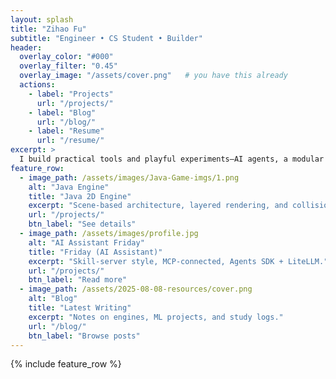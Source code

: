 ```yaml
---
layout: splash
title: "Zihao Fu"
subtitle: "Engineer • CS Student • Builder"
header:
  overlay_color: "#000"
  overlay_filter: "0.45"
  overlay_image: "/assets/cover.png"   # you have this already
  actions:
    - label: "Projects"
      url: "/projects/"
    - label: "Blog"
      url: "/blog/"
    - label: "Resume"
      url: "/resume/"
excerpt: >
  I build practical tools and playful experiments—AI agents, a modular music player, and a Java 2D engine.
feature_row:
  - image_path: /assets/images/Java-Game-imgs/1.png
    alt: "Java Engine"
    title: "Java 2D Engine"
    excerpt: "Scene-based architecture, layered rendering, and collision handling."
    url: "/projects/"
    btn_label: "See details"
  - image_path: /assets/images/profile.jpg
    alt: "AI Assistant Friday"
    title: "Friday (AI Assistant)"
    excerpt: "Skill-server style, MCP-connected, Agents SDK + LiteLLM."
    url: "/projects/"
    btn_label: "Read more"
  - image_path: /assets/2025-08-08-resources/cover.png
    alt: "Blog"
    title: "Latest Writing"
    excerpt: "Notes on engines, ML projects, and study logs."
    url: "/blog/"
    btn_label: "Browse posts"
---
```


{% include feature_row %}
